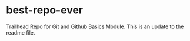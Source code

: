 # best-repo-ever
Trailhead Repo for Git and Github Basics Module.
This is an update to the readme file.
